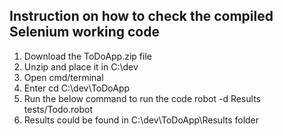 ## Instruction on how to check the compiled Selenium working code

1. Download the ToDoApp.zip file
2. Unzip and place it in C:\dev
3. Open cmd/terminal
4. Enter cd C:\dev\ToDoApp
5. Run the below command to run the code
robot -d Results tests/Todo.robot
6. Results could be found in C:\dev\ToDoApp\Results folder
